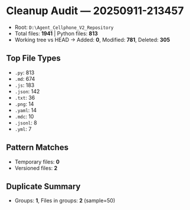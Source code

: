 # Cleanup Audit — 20250911-213457
- Root: `D:\Agent_Cellphone_V2_Repository`
- Total files: **1941**  |  Python files: **813**
- Working tree vs HEAD → Added: **0**, Modified: **781**, Deleted: **305**

## Top File Types
- `.py`: 813
- `.md`: 674
- `.js`: 183
- `.json`: 142
- `.txt`: 36
- `.png`: 14
- `.yaml`: 14
- `.mdc`: 10
- `.jsonl`: 8
- `.yml`: 7

## Pattern Matches
- Temporary files: **0**
- Versioned files: **2**

## Duplicate Summary
- Groups: **1**, Files in groups: **2** (sample=50)